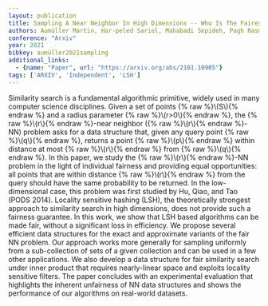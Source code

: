 ```yaml
---
layout: publication
title: Sampling A Near Neighbor In High Dimensions -- Who Is The Fairest Of Them All
authors: Aumüller Martin, Har-peled Sariel, Mahabadi Sepideh, Pagh Rasmus, Silvestri Francesco
conference: "Arxiv"
year: 2021
bibkey: aumüller2021sampling
additional_links:
  - {name: "Paper", url: "https://arxiv.org/abs/2101.10905"}
tags: ['ARXIV', 'Independent', 'LSH']
---
```

Similarity search is a fundamental algorithmic primitive, widely used in many computer science disciplines. Given a set of points \{&#37; raw &#37;\}\\(S\\)\{&#37; endraw &#37;\} and a radius parameter \{&#37; raw &#37;\}\\(r>0\\)\{&#37; endraw &#37;\}, the \{&#37; raw &#37;\}\\(r\\)\{&#37; endraw &#37;\}-near neighbor (\{&#37; raw &#37;\}\\(r\\)\{&#37; endraw &#37;\}-NN) problem asks for a data structure that, given any query point \{&#37; raw &#37;\}\\(q\\)\{&#37; endraw &#37;\}, returns a point \{&#37; raw &#37;\}\\(p\\)\{&#37; endraw &#37;\} within distance at most \{&#37; raw &#37;\}\\(r\\)\{&#37; endraw &#37;\} from \{&#37; raw &#37;\}\\(q\\)\{&#37; endraw &#37;\}. In this paper, we study the \{&#37; raw &#37;\}\\(r\\)\{&#37; endraw &#37;\}-NN problem in the light of individual fairness and providing equal opportunities: all points that are within distance \{&#37; raw &#37;\}\\(r\\)\{&#37; endraw &#37;\} from the query should have the same probability to be returned. In the low-dimensional case, this problem was first studied by Hu, Qiao, and Tao (PODS 2014). Locality sensitive hashing (LSH), the theoretically strongest approach to similarity search in high dimensions, does not provide such a fairness guarantee. In this work, we show that LSH based algorithms can be made fair, without a significant loss in efficiency. We propose several efficient data structures for the exact and approximate variants of the fair NN problem. Our approach works more generally for sampling uniformly from a sub-collection of sets of a given collection and can be used in a few other applications. We also develop a data structure for fair similarity search under inner product that requires nearly-linear space and exploits locality sensitive filters. The paper concludes with an experimental evaluation that highlights the inherent unfairness of NN data structures and shows the performance of our algorithms on real-world datasets.
